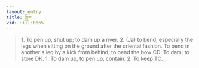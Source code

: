 ```yaml
---
layout: entry
title: སྐྱིལ་
vid: Hill:0065
---
```

> 1\. To pen up, shut up; to dam up a river\. 2\. (Jä) to bend, especially the legs when sitting on the ground after the oriental fashion\. To bend in another's leg by a kick from behind; to bend the bow CD\. To dam; to store DK\. 1\. To dam up, to pen up, contain\. 2\. To keep TC\.


